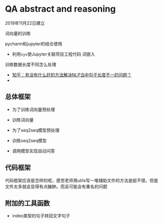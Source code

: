 # QA abstract and reasoning
 2019年11月22日建立
 
词向量的训练

pycharm和jupyter的结合使用
- 利用`sys`使Jupyter关联项目工程代码
词嵌入


训练数据长度不同怎么处理
- [知乎：有没有什么好的方法解决NLP当中句子长度不一的问题？](https://www.zhihu.com/question/313014770)
- []()

## 总体框架
- 为了训练词向量预处理
- 训练词向量
- 为了seq2seq模型预处理

- 训练seq2seq模型
- 调用模型实现自动问答

## 代码框架
代码框架应该是怎样的呢，感觉老师用utils写一堆辅助文件的方法是挺不错，但是文件太多就会显得有点臃肿。而且可能会有重名的问题


## 附加的工具函数

- index类型的句子转回文字句子